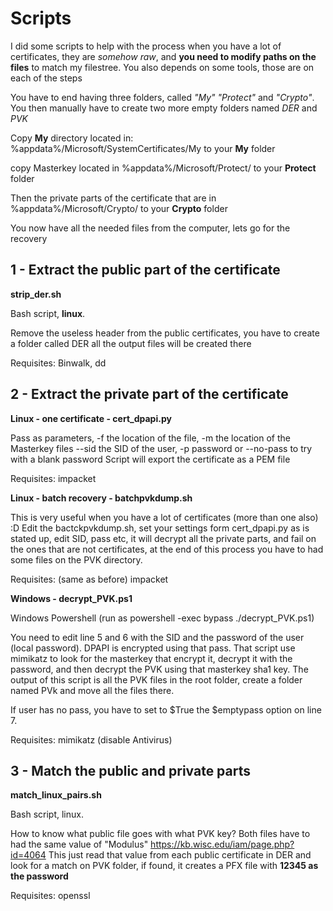 # Scripts

I did some scripts to help with the process when you have a lot of certificates, 
they are *somehow raw*, and **you need to modify paths on the files** to match my filestree.
You also depends on some tools, those are on each of the steps


You have to end having three folders, called *"My" "Protect"* and *"Crypto"*. You then manually have to create two more empty folders named *DER* and *PVK*

Copy **My** directory located in:
%appdata%/Microsoft/SystemCertificates/My
to your **My** folder

copy Masterkey located in
%appdata%/Microsoft/Protect/
to your **Protect** folder

Then the private parts of the certificate that are in
%appdata%/Microsoft/Crypto/
to your **Crypto** folder

You now have all the needed files from the computer, lets go for the recovery

## 1 - Extract the public part of the certificate
  **strip_der.sh**

Bash script, **linux**.

Remove the useless header from the public certificates, you have to create a folder called
DER all the output files will be created there

Requisites: Binwalk, dd

## 2 - Extract the private part of the certificate

  **Linux - one certificate - cert_dpapi.py**
  
Pass as parameters, -f the location of the file, -m the location of the Masterkey files --sid the SID of the user, -p password or --no-pass to try with a blank password
Script will export the certificate as a PEM file

Requisites: impacket

  **Linux - batch recovery - batchpvkdump.sh**
  
  This is very useful when you have a lot of certificates (more than one also) :D
  Edit the bactckpvkdump.sh, set your settings form cert_dpapi.py as is stated up, edit SID, pass etc, it will decrypt all the private parts, and fail 
  on the ones that are not certificates, at the end of this process you have to had some files on the PVK directory.
  
  Requisites: (same as before) impacket
  
  **Windows - decrypt_PVK.ps1**

Windows Powershell (run as powershell -exec bypass ./decrypt_PVK.ps1)

You need to edit line 5 and 6 with the SID and the password 
of the user (local password). DPAPI is encrypted using that pass.
That script use mimikatz to look for the masterkey that encrypt it, decrypt it with the password,
and then decrypt the PVK using that masterkey sha1 key.
The output of this script is all the PVK files in the root folder, create a folder named PVk and move all the files there.

If user has no pass, you have to set to $True the $emptypass option on line 7.

Requisites: mimikatz (disable Antivirus)

## 3 - Match the public and private parts
  **match_linux_pairs.sh**

Bash script, linux.

How to know what public file goes with what PVK key? Both files have to had the same value
of "Modulus"
https://kb.wisc.edu/iam/page.php?id=4064
This just read that value from each public certificate in DER and look for a match on PVK folder, if found,
it creates a PFX file with **12345 as the password**

Requisites: openssl

